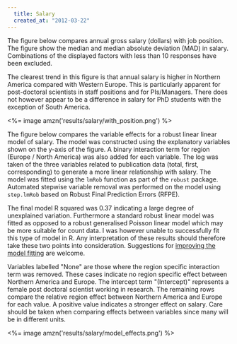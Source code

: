 ```yaml
---
  title: Salary
  created_at: "2012-03-22"
---
```


The figure below compares annual gross salary (dollars) with job position. The 
figure show the median and median absolute deviation (MAD) in salary. 
Combinations of the displayed factors with less than 10 responses have been 
excluded.

The clearest trend in this figure is that annual salary is higher in Northern 
America compared with Western Europe. This is particularly apparent for 
post-doctoral scientists in staff positions and for PIs/Managers. There does 
not however appear to be a difference in salary for PhD students with the 
exception of South America.

<%= image amzn('results/salary/with_position.png') %>

The figure below compares the variable effects for a robust linear linear model 
of salary. The model was constructed using the explanatory variables shown on 
the y-axis of the figure. A binary interaction term for region (Europe / North 
America) was also added for each variable. The log was taken of the three 
variables related to publication data (total, first, corresponding) to generate 
a more linear relationship with salary. The model was fitted using the `lmRob` 
function as part of the `robust` package. Automated stepwise variable removal 
was performed on the model using `step.lmRob` based on Robust Final Prediction 
Errors (RFPE).

The final model R squared was 0.37 indicating a large degree of unexplained 
variation. Furthermore a standard robust linear model was fitted as opposed to 
a robust generalised Poisson linear model which may be more suitable for count 
data. I was however unable to successfully fit this type of model in R. Any 
interpretation of these results should therefore take these two points into 
consideration. Suggestions for [improving the model fitting][code] are welcome.

Variables labelled "None" are those where the region specific interaction term 
was removed. These cases indicate no region specific effect between Northern 
America and Europe. The intercept term "(Intercept)" represents a female post 
doctoral scientist working in research. The remaining rows compare the relative 
region effect between Northern America and Europe for each value. A positive 
value indicates a stronger effect on salary. Care should be taken when 
comparing effects between variables since many will be in different units.

<%= image amzn('results/salary/model_effects.png') %>

[code]: https://github.com/michaelbarton/bioinformatics-survey-analysis/tree/analysis/2012/models
